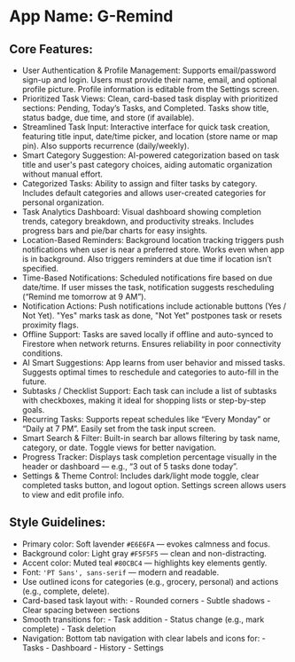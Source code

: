 # **App Name**: G-Remind

## Core Features:

- User Authentication & Profile Management: Supports email/password sign-up and login. Users must provide their name, email, and optional profile picture. Profile information is editable from the Settings screen.
- Prioritized Task Views: Clean, card-based task display with prioritized sections: Pending, Today’s Tasks, and Completed. Tasks show title, status badge, due time, and store (if available).
- Streamlined Task Input: Interactive interface for quick task creation, featuring title input, date/time picker, and location (store name or map pin). Also supports recurrence (daily/weekly).
- Smart Category Suggestion: AI-powered categorization based on task title and user's past category choices, aiding automatic organization without manual effort.
- Categorized Tasks: Ability to assign and filter tasks by category. Includes default categories and allows user-created categories for personal organization.
- Task Analytics Dashboard: Visual dashboard showing completion trends, category breakdown, and productivity streaks. Includes progress bars and pie/bar charts for easy insights.
- Location-Based Reminders: Background location tracking triggers push notifications when user is near a preferred store. Works even when app is in background. Also triggers reminders at due time if location isn’t specified.
- Time-Based Notifications: Scheduled notifications fire based on due date/time. If user misses the task, notification suggests rescheduling (“Remind me tomorrow at 9 AM”).
- Notification Actions: Push notifications include actionable buttons (Yes / Not Yet). "Yes" marks task as done, "Not Yet" postpones task or resets proximity flags.
- Offline Support: Tasks are saved locally if offline and auto-synced to Firestore when network returns. Ensures reliability in poor connectivity conditions.
- AI Smart Suggestions: App learns from user behavior and missed tasks. Suggests optimal times to reschedule and categories to auto-fill in the future.
- Subtasks / Checklist Support: Each task can include a list of subtasks with checkboxes, making it ideal for shopping lists or step-by-step goals.
- Recurring Tasks: Supports repeat schedules like “Every Monday” or “Daily at 7 PM”. Easily set from the task input screen.
- Smart Search & Filter: Built-in search bar allows filtering by task name, category, or date. Toggle views for better navigation.
- Progress Tracker: Displays task completion percentage visually in the header or dashboard — e.g., “3 out of 5 tasks done today”.
- Settings & Theme Control: Includes dark/light mode toggle, clear completed tasks button, and logout option. Settings screen allows users to view and edit profile info.

## Style Guidelines:

- Primary color: Soft lavender `#E6E6FA` — evokes calmness and focus.
- Background color: Light gray `#F5F5F5` — clean and non-distracting.
- Accent color: Muted teal `#80CBC4` — highlights key elements gently.
- Font: `'PT Sans', sans-serif` — modern and readable.
- Use outlined icons for categories (e.g., grocery, personal) and actions (e.g., complete, delete).
- Card-based task layout with: - Rounded corners - Subtle shadows - Clear spacing between sections
- Smooth transitions for: - Task addition - Status change (e.g., mark complete) - Task deletion
- Navigation: Bottom tab navigation with clear labels and icons for: - Tasks - Dashboard - History - Settings